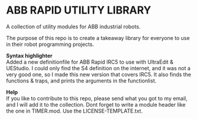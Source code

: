 ABB RAPID UTILITY LIBRARY
=========================

A collection of utility modules for ABB industrial robots.

The purpose of this repo is to create a takeaway library for everyone to use in their robot programming projects.

<b>Syntax highlighter</b><br>
Added a new definitionfile for ABB Rapid IRC5 to use with UltraEdit & UEStudio. I could only find the S4 definition on the internet, and it was not a very good one, so I made this new version that covers IRC5. It also finds the functions & traps, and prints the arguments in the functionlist.

<b>Help</b><br>
If you like to contribute to this repo, please send what you got to my email, and I will add it to the collection. Dont forget to write a module header like the one in TIMER.mod. Use the LICENSE-TEMPLATE.txt.
